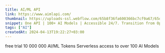 ```yaml
---
title: AI/ML API 
link: https://www.aimlapi.com/ 
thumbnail: https://uploads-ssl.webflow.com/65b8f36fa600366bc7cf9a67/65d0ccd53272ec0a13166420_Logo%20Icon.png 
snippet: One API | 100+ AI Models | Accessible 24/7. Transition from OpenAI with 1 line of code. Access 100+ curated AI Models over 1 API. 
tags: ["AI"]
createdAt: 2024-04-13T19:22:27+03:00
---
```

free trial 10 000 000 AI/ML Tokens
Serverless access to over 100 AI Models
